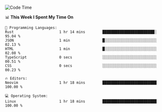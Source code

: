<!-- [![Top Langs](https://github-readme-stats.vercel.app/api/top-langs/?username=gagahsyuja&theme=dracula&hide_border=true&border_radius=7)](https://github.com/anuraghazra/github-readme-stats) -->

<!--START_SECTION:waka-->
![Code Time](http://img.shields.io/badge/Code%20Time-293%20hrs%2035%20mins-blue)

📊 **This Week I Spent My Time On** 

```text
💬 Programming Languages: 
Rust                     1 hr 14 mins        ████████████████████████░   95.04 % 
JSON                     1 min               █░░░░░░░░░░░░░░░░░░░░░░░░   02.13 % 
HTML                     1 min               █░░░░░░░░░░░░░░░░░░░░░░░░   02.08 % 
TypeScript               0 secs              ░░░░░░░░░░░░░░░░░░░░░░░░░   00.51 % 
CSS                      0 secs              ░░░░░░░░░░░░░░░░░░░░░░░░░   00.23 % 

🔥 Editors: 
Neovim                   1 hr 18 mins        █████████████████████████   100.00 % 

💻 Operating System: 
Linux                    1 hr 18 mins        █████████████████████████   100.00 % 
```


<!--END_SECTION:waka-->
